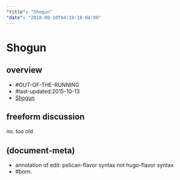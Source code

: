 ```yaml
---
"title": "Shogun"
"date": "2018-08-10T04:19:18-04:00"
---
```

# Shogun

## overview

  - \#OUT-OF-THE-RUNNING
  - \#last-updated:2015-10-13
  - [Shogun](https://devcenter.heroku.com/articles/shogun)




## freeform discussion

no. too old




## (document-meta)

  - annotation of edit: pelican-flavor syntax not hugo-flavor syntax
  - #born.
